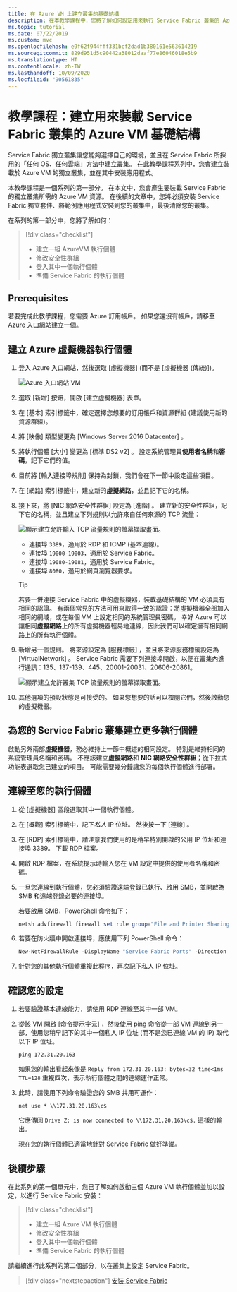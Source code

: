 ```yaml
---
title: 在 Azure VM 上建立叢集的基礎結構
description: 在本教學課程中，您將了解如何設定用來執行 Service Fabric 叢集的 Azure VM 基礎結構。
ms.topic: tutorial
ms.date: 07/22/2019
ms.custom: mvc
ms.openlocfilehash: e9f62f944fff331bcf2dad1b380161e563614219
ms.sourcegitcommit: 829d951d5c90442a38012daaf77e86046018e5b9
ms.translationtype: HT
ms.contentlocale: zh-TW
ms.lasthandoff: 10/09/2020
ms.locfileid: "90561835"
---
```

# <a name="tutorial-create-azure-vm-infrastructure-to-host-a-service-fabric-cluster"></a>教學課程：建立用來裝載 Service Fabric 叢集的 Azure VM 基礎結構

Service Fabric 獨立叢集讓您能夠選擇自己的環境，並且在 Service Fabric 所採用的「任何 OS、任何雲端」方法中建立叢集。 在此教學課程系列中，您會建立裝載於 Azure VM 的獨立叢集，並在其中安裝應用程式。

本教學課程是一個系列的第一部分。 在本文中，您會產生要裝載 Service Fabric 的獨立叢集所需的 Azure VM 資源。 在後續的文章中，您將必須安裝 Service Fabric 獨立套件、將範例應用程式安裝到您的叢集中，最後清除您的叢集。

在系列的第一部分中，您將了解如何：

> [!div class="checklist"]
> * 建立一組 AzureVM 執行個體
> * 修改安全性群組
> * 登入其中一個執行個體
> * 準備 Service Fabric 的執行個體

## <a name="prerequisites"></a>Prerequisites

若要完成此教學課程，您需要 Azure 訂用帳戶。  如果您還沒有帳戶，請移至 [Azure 入口網站](https://portal.azure.com)建立一個。

## <a name="create-azure-virtual-machine-instances"></a>建立 Azure 虛擬機器執行個體

1. 登入 Azure 入口網站，然後選取 [虛擬機器]  (而不是 [虛擬機器 (傳統)])。

   ![Azure 入口網站 VM][az-console]

2. 選取 [新增]  按鈕，開啟 [建立虛擬機器]  表單。

3. 在 [基本]  索引標籤中，確定選擇您想要的訂用帳戶和資源群組 (建議使用新的資源群組)。

4. 將 [映像]  類型變更為 [Windows Server 2016 Datacenter]  。 
 
5. 將執行個體 [大小]  變更為 [標準 DS2 v2]  。 設定系統管理員**使用者名稱**和**密碼**，記下它們的值。

6. 目前將 [輸入連接埠規則]  保持為封鎖，我們會在下一節中設定這些項目。

7. 在 [網路]  索引標籤中，建立新的**虛擬網路**，並且記下它的名稱。

8. 接下來，將 [NIC 網路安全性群組]  設定為 [進階]  。 建立新的安全性群組，記下它的名稱，並且建立下列規則以允許來自任何來源的 TCP 流量：

   ![顯示建立允許輸入 TCP 流量規則的螢幕擷取畫面。][sf-inbound]

   * 連接埠 `3389`，適用於 RDP 和 ICMP (基本連線)。
   * 連接埠 `19000-19003`，適用於 Service Fabric。
   * 連接埠 `19080-19081`，適用於 Service Fabric。
   * 連接埠 `8080`，適用於網頁瀏覽器要求。

   > [!TIP]
   > 若要一併連接 Service Fabric 中的虛擬機器，裝載基礎結構的 VM 必須具有相同的認證。  有兩個常見的方法可用來取得一致的認證：將虛擬機器全部加入相同的網域，或在每個 VM 上設定相同的系統管理員密碼。 幸好 Azure 可以讓相同**虛擬網路**上的所有虛擬機器輕易地連線，因此我們可以確定擁有相同網路上的所有執行個體。

9. 新增另一個規則。 將來源設定為 [服務標籤]  ，並且將來源服務標籤設定為 [VirtualNetwork]  。 Service Fabric 需要下列連接埠開啟，以便在叢集內進行通訊：135、137-139、445、20001-20031、20606-20861。

   ![顯示建立允許叢集 TCP 流量規則的螢幕擷取畫面。][vnet-inbound]

10. 其他選項的預設狀態是可接受的。 如果您想要的話可以檢閱它們，然後啟動您的虛擬機器。

## <a name="creating-more-instances-for-your-service-fabric-cluster"></a>為您的 Service Fabric 叢集建立更多執行個體

啟動另外兩部**虛擬機器**，務必維持上一節中概述的相同設定。 特別是維持相同的系統管理員名稱和密碼。 不應該建立**虛擬網路**和 **NIC 網路安全性群組**；從下拉式功能表選取您已建立的項目。 可能需要幾分鐘讓您的每個執行個體進行部署。

## <a name="connect-to-your-instances"></a>連線至您的執行個體

1. 從 [虛擬機器]  區段選取其中一個執行個體。

2. 在 [概觀]  索引標籤中，記下*私人* IP 位址。 然後按一下 [連線]  。

3. 在 [RDP]  索引標籤中，請注意我們使用的是稍早特別開啟的公用 IP 位址和連接埠 3389。 下載 RDP 檔案。
 
4. 開啟 RDP 檔案，在系統提示時輸入您在 VM 設定中提供的使用者名稱和密碼。

5. 一旦您連線到執行個體，您必須驗證遠端登錄已執行、啟用 SMB，並開啟為 SMB 和遠端登錄必要的連接埠。

   若要啟用 SMB，PowerShell 命令如下：

   ```powershell
   netsh advfirewall firewall set rule group="File and Printer Sharing" new enable=Yes
   ```

6. 若要在防火牆中開啟連接埠，應使用下列 PowerShell 命令：

   ```powershell
   New-NetFirewallRule -DisplayName "Service Fabric Ports" -Direction Inbound -Action Allow -RemoteAddress LocalSubnet -Protocol TCP -LocalPort 135, 137-139, 445
   ```

7. 針對您的其他執行個體重複此程序，再次記下私人 IP 位址。

## <a name="verify-your-settings"></a>確認您的設定

1. 若要驗證基本連線能力，請使用 RDP 連線至其中一部 VM。

2. 從該 VM 開啟 [命令提示字元]  ，然後使用 ping 命令從一部 VM 連線到另一部，使用您稍早記下的其中一個私人 IP 位址 (而不是您已連線 VM 的 IP) 取代以下 IP 位址。

   ```
   ping 172.31.20.163
   ```

   如果您的輸出看起來像是 `Reply from 172.31.20.163: bytes=32 time<1ms TTL=128` 重複四次，表示執行個體之間的連線運作正常。

3. 此時，請使用下列命令驗證您的 SMB 共用可運作：

   ```
   net use * \\172.31.20.163\c$
   ```

   它應傳回 `Drive Z: is now connected to \\172.31.20.163\c$.` 這樣的輸出。


   現在您的執行個體已適當地針對 Service Fabric 做好準備。

## <a name="next-steps"></a>後續步驟

在此系列的第一個單元中，您已了解如何啟動三個 Azure VM 執行個體並加以設定，以進行 Service Fabric 安裝：

> [!div class="checklist"]
> * 建立一組 Azure VM 執行個體
> * 修改安全性群組
> * 登入其中一個執行個體
> * 準備 Service Fabric 的執行個體

請繼續進行此系列的第二個部分，以在叢集上設定 Service Fabric。

> [!div class="nextstepaction"]
> [安裝 Service Fabric](service-fabric-tutorial-standalone-create-service-fabric-cluster.md)

<!-- IMAGES -->
[az-console]: ./media/service-fabric-tutorial-standalone-azure-create-infrastructure/az-console.png
[sf-inbound]: ./media/service-fabric-tutorial-standalone-azure-create-infrastructure/sf-inbound.png
[vnet-inbound]: ./media/service-fabric-tutorial-standalone-azure-create-infrastructure/vnet-inbound.png

